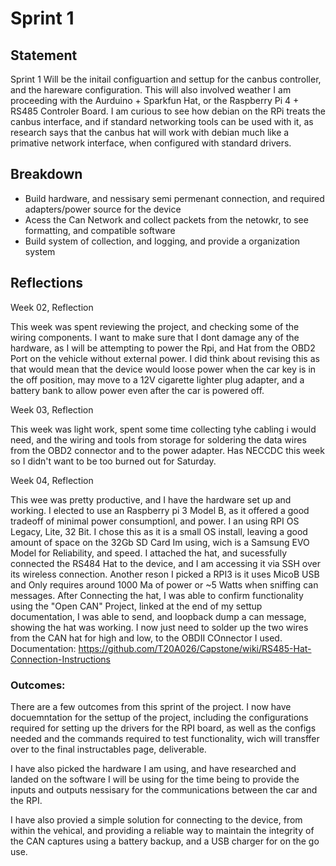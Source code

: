 # Sprint 1 

## Statement

Sprint 1 Will be the initail configuartion and settup for the canbus controller, and the hareware configuration. This will also involved weather I am proceeding with the Aurduino + Sparkfun Hat, or the Raspberry Pi 4 + RS485 Controler Board. I am curious to see how debian on the RPi treats the canbus interface, and if standard networking tools can be used with it, as research says that the canbus hat will work with debian much like a primative network interface, when configured with standard drivers. 

## Breakdown

* Build hardware, and nessisary semi permenant connection, and required adapters/power source for the device
* Acess the Can Network and collect packets from the netowkr, to see formatting, and compatible software
* Build system of collection, and logging, and provide a organization system

## Reflections

Week 02, Reflection

This week was spent reviewing the project, and checking some of the wiring components. I want to make sure that I dont damage any of the hardware, as I will be attempting to power the Rpi, and Hat from the OBD2 Port on the vehicle without external power. I did think about revising this as that would mean that the device would loose power when the car key is in the off position, may move to a 12V cigarette lighter plug adapter, and a battery bank to allow power even after the car is powered off. 


Week 03, Reflection

This week was light work, spent some time collecting tyhe cabling i would need, and the wiring and tools from storage for soldering the data wires from the OBD2 connector and to the power adapter. Has NECCDC this week so I didn't want to be too burned out for Saturday. 

Week 04, Reflection

This wee was pretty productive, and I have the hardware set up and working. I elected to use an Raspberry pi 3 Model B, as it offered a good tradeoff of minimal power consumptionl, and power. I an using RPI OS Legacy, Lite, 32 Bit. I chose this as it is a small OS install, leaving a good amount of space on the 32Gb SD Card Im using, wich is a Samsung EVO Model for Reliability, and speed. I attached the hat, and sucessfully connected the RS484 Hat to the device, and I am accessing it via SSH over its wireless connection. Another reson I picked a RPI3 is it uses MicoB USB and Only requires around 1000 Ma of power or ~5 Watts when sniffing can messages. After Connecting the hat, I was able to confirm functionality using the "Open CAN" Project, linked at the end of my settup documentation, I was able to send, and loopback dump a can message, showing the hat was working. I now just need to solder up the two wires from the CAN hat for high and low, to the OBDII COnnector I used. 
Documentation: https://github.com/T20A026/Capstone/wiki/RS485-Hat-Connection-Instructions 

### Outcomes:

There are a few outcomes from this sprint of the project. I now have docuemntation for the settup of the project, including the configurations required for setting up the drivers for the RPI board, as well as the configs needed and the commands required to test functionality, wich will transffer over to the final instructables page, deliverable. 

I have also picked the hardware I am using, and have researched and landed on the software I will be using for the time being to provide the inputs and outputs nessisary for the communications between the car and the RPI. 

I have also provied a simple solution for connecting to the device, from within the vehical, and providing a reliable way to maintain the integrity of the CAN captures using a battery backup, and a USB charger for on the go use. 
